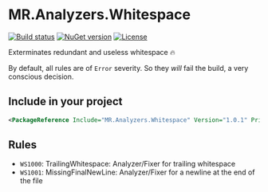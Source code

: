 # MR.Analyzers.Whitespace

[![Build status](https://img.shields.io/appveyor/ci/mrahhal/mr-attributedi/master.svg)](https://ci.appveyor.com/project/mrahhal/mr-analyzers-whitespace)
[![NuGet version](https://badge.fury.io/nu/MR.Analyzers.Whitespace.svg)](https://www.nuget.org/packages/MR.Analyzers.Whitespace)
[![License](https://img.shields.io/badge/license-MIT-blue.svg)](https://opensource.org/licenses/MIT)

Exterminates redundant and useless whitespace :fire:

By default, all rules are of `Error` severity. So they _will_ fail the build, a very conscious decision.

## Include in your project

```xml
<PackageReference Include="MR.Analyzers.Whitespace" Version="1.0.1" PrivateAssets="All" />
```

## Rules

- `WS1000`: TrailingWhitespace: Analyzer/Fixer for trailing whitespace
- `WS1001`: MissingFinalNewLine: Analyzer/Fixer for a newline at the end of the file
